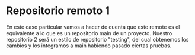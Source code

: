 # Repositorio remoto 1

En este caso particular vamos a hacer de cuenta que este remote es el equivalente a lo que es un repositorio main de un proyecto.
Nuestro repositorio 2 será un estilo de repositorio "testing", del cual obtenemos los cambios y los integramos a main habiendo pasado ciertas pruebas.

